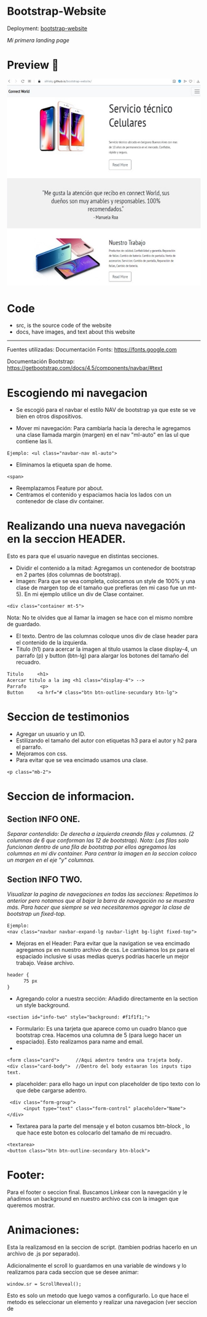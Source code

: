 # Bootstrap-Website
Deployment: [bootstrap-website](https://sifrisky.github.io/bootstrap-website/)

_Mi primera landing page_

# Preview 🚀
![](docs/screenshot.png)

# Code
* src, is the source code of the website
* docs, have images, and text about this website


*********************************************************************
<!--My fonts-->
Fuentes utilizadas: 
Documentación Fonts: https://fonts.google.com
<!--Bootstrap-->
Documentación Bootstrap: https://getbootstrap.com/docs/4.5/components/navbar/#text

# Escogiendo mi navegacion 
<!--NAVIGATION-->
* Se escogió para el navbar el estilo NAV de bootstrap ya que este se ve bien en otros dispositivos.

* Mover mi navegación: Para cambiarla hacia la derecha le agregamos una clase llamada margin (margen) en el nav "ml-auto" en las ul que contiene las li. 
```<ul> <li>
Ejemplo: <ul class="navbar-nav ml-auto">
```
* Eliminamos la etiqueta span de home. 
```
<span>
```
* Reemplazamos Feature por about.
* Centramos el contenido y espaciamos hacia los lados con un contenedor de clase div container.

# Realizando una nueva navegación en la seccion HEADER.

Esto es para que el usuario navegue en distintas secciones.
* Dividir el contenido a la mitad: Agregamos un contenedor de bootstrap en 2 partes (dos columnas de bootstrap).
* Imagen: Para que se vea completa, colocamos un style de 100% y una clase de margen top de el tamaño que prefieras (en mi caso fue un mt-5). En mi ejemplo utilice un  div de Clase container.  
```
<div class="container mt-5">
```
Nota: No te olvides que al llamar la imagen se hace con el mismo nombre de guardado. 

* El texto. Dentro de las columnas coloque unos div de clase header para el contenido de la izquierda. 
* Titulo (h1) para acercar la imagen al titulo usamos la clase display-4, un parrafo (p) y button (btn-lg) para alargar los botones del tamaño del recuadro.
```
Titulo     <h1> 
Acercar titulo a la img <h1 class="display-4"> -->
Parrafo     <p> 
Button     <a hrf="# class="btn btn-outline-secundary btn-lg">
```

# Seccion de testimonios

* Agregar un usuario y un ID.
* Estilizando el tamaño del autor con etiquetas h3 para el autor y h2 para el parrafo.
* Mejoramos con css.
* Para evitar que se vea encimado usamos una clase.
 
```
<p class="mb-2">
```

# Seccion de informacion.

## Section INFO ONE.
_Separar contendido: De derecha a izquierda creando filas y columnas. (2 columnas de 6 que conforman las 12 de bootstrap).
Nota: Las filas solo funcionan dentro de una fila de bootstrap por ellos agregamos las columnas en mi div container. Para centrar la imagen en la seccion coloco un margen en el eje "y" columnas._
<!--<div class="col-md-6 my-auto">-->

## Section INFO TWO.
_Visualizar la pagina de navegaciones en todas las secciones: Repetimos lo anterior pero notamos que al bajar la barra de navegación no se muestra más. Para hacer que siempre se vea necesitaremos agregar la clase de bootstrap un fixed-top._
```
Ejemplo:
<nav class="navbar navbar-expand-lg navbar-light bg-light fixed-top">
```
* Mejoras en el Header: Para evitar que la navigation se vea encimado agregamos px en nuestro archivo de css. Le cambiamos los px para el espaciado inclusive si usas medias querys podrias hacerle un mejor trabajo. Veáse archivo.
```
header {
      75 px
} 
```
* Agregando color a nuestra sección: Añadido directamente en la section un style background. 
```
<section id="info-two" style="background: #f1f1f1;">
```
* Formulario: Es una tarjeta que aparece como un cuadro blanco que bootstrap crea. Hacemos una columna de 5 (para luego hacer un espaciado).  Esto realizamos para name and email.
* 
```
<form class="card">      //Aqui adentro tendra una trajeta body.
<div class="card-body">  //Dentro del body estaaran los inputs tipo text.
```

* placeholder: para ello hago un input con placeholder de tipo texto con lo que debe cargarse adentro. 
```
 <div class="form-group">
      <input type="text" class="form-control" placeholder="Name">
</div>
```

* Textarea para la parte del mensaje y el boton cusamos btn-block , lo que hace este boton es colocarlo del tamaño de mi recuadro. 
```
<textarea> 
<button class="btn btn-outline-secondary btn-block">
```

# Footer: 
Para el footer o seccion final. Buscamos Linkear con la navegación y le añadimos un background en nuestro archivo css con la imagen que queremos mostrar.

# Animaciones:
Esta la realizamosd en la seccion de script. (tambien podrias hacerlo en un archivo de .js por separado).

Adicionalmente el scroll lo guardamos en una variable de windows y lo realizamos para cada seccion que se desee animar: 
```
window.sr = ScrollReveal(); 
```

Esto es solo un metodo que luego vamos a configurarlo. Lo que hace el metodo es seleccionar un elemento y realizar una navegacion (ver seccion de <script>)

veamos el siguiente ejemplo con navbar:

```
sr.reveal('.navbar', {
  duration: 2000,
  origin: 'bottom'
});
```

Por ultimo, para no cambiar el contenido de forma brusca utilizaremos crolling-StackOverflow:
Documentación: https://stackoverflow.com/questions/7

Con esta Jquery observamos como se desliza entre distintas secciones.

-Fin-

Made with a lots of 💖 
